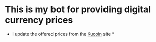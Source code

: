 # This is my bot for providing digital currency prices

* I update the offered prices from the [Kucoin](https://www.kucoin.com/) site *
